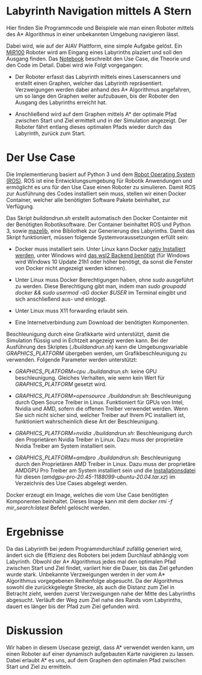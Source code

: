 # Labyrinth Navigation mittels A Stern

Hier finden Sie Programmcode und Beispiele wie man einen Roboter mittels des A* Algorithmus in einer unbekannten Umgebung navigieren lässt.

Dabei wird, wie auf der AIAV Plattform, eine simple Aufgabe gelöst. Ein [MiR100](https://github.com/dfki-ric/mir_robot) Roboter wird am Eingang eines Labyrinths plaziert und soll den Ausgang finden. Das [Notebook](./Notebook.ipynb) beschreibt den Use Case, die Theorie und den Code im Detail. Dabei wird wie Folgt vorgegangen:

- Der Roboter erfasst das Labyrinth mittels eines Laserscanners und erstellt einen Graphen, welcher das Labyrinth repräsentiert. Verzweigungen werden dabei anhand des A* Algorithmus angefahren, um so lange den Graphen weiter aufzubauen, bis der Roboter den Ausgang des Labyrinths erreicht hat.

- Anschließend wird auf dem Graphen mittels A* der optimale Pfad zwischen Start und Ziel ermittelt und in der Simulation angezeigt. Der Roboter fährt entlang dieses optimalen Pfads wieder durch das Labyrinth, zurück zum Start.


# Der Use Case

Die Implementierung basiert auf Python 3 und dem [Robot Operating System (ROS)](https://www.ros.org/). ROS ist eine Entwicklungsumgebung für Robotik Anwendungen und ermöglicht es uns für den Use Case einen Roboter zu simulieren. Damit ROS zur Ausführung des Codes installiert sein muss, stellen wir einen Docker Container, welcher alle benötigten Software Pakete beinhaltet, zur Verfügung.

Das Skript _buildandrun.sh_ erstellt automatisch den Docker Containter mit der Benötigten Robotiksoftware. Der Container beinhaltet ROS und Python 3, sowie [mazelib](https://github.com/john-science/mazelib), eine Bibliothek zur Generierung des Labyrinths. Damit das Skript funktioniert, müssen folgende Systemvoraussetzungen erfüllt sein:

- Docker muss installiert sein. Unter Linux kann Docker [nativ Installiert werden](https://docs.docker.com/engine/install/ubuntu/), unter Windows wird [das wsl2 Backend benötigt](https://docs.docker.com/desktop/windows/install/) (für Windows wird Windows 10 Update 21h1 oder höher benötigt, da sonst die Fenster von Docker nicht angezeigt werden können).

- Unter Linux muss Docker Berechtigungen haben, ohne _sudo_ ausgeführt zu werden. Diese Berechtigung gibt man, indem man _sudo groupadd docker && sudo usermod -aG docker $USER_ im Terminal eingibt und sich anschließend aus- und einloggt.

- Unter Linux muss X11 forwarding erlaubt sein.

- Eine Internetverbindung zum Download der benötigten Komponenten.

Beschleunigung durch eine Grafikkarte wird unterstützt, damit die Simulation flüssig und in Echtzeit angezeigt werden kann. Bei der Ausführung des Skriptes (_./buildandrun.sh_) kann die Umgebungsvariable *GRAPHICS_PLATFORM* übergeben werden, um Grafikbeschleunigung zu verwenden. Folgende Parameter werden unterstützt:

- *GRAPHICS_PLATFORM=cpu ./buildandrun.sh*: keine GPU beschleunigung. Gleiches Verhalten, wie wenn kein Wert für *GRAPHICS_PLATFORM* gesetzt wird.

- *GRAPHICS_PLATFORM=opensource ./buildandrun.sh*: Beschleunigung durch Open Source Treiber in Linux. Funktioniert für GPUs von Intel, Nvidia und AMD, sofern die offenen Treiber verwendet werden. Wenn Sie sich nicht sicher sind, welcher Treiber auf Ihrem PC installiert ist, funktioniert wahrscheinlich diese Art der Beschleunigung.

- *GRAPHICS_PLATFORM=nvidia ./buildandrun.sh*: Beschleunigung durch den Proprietären Nvidia Treiber in Linux. Dazu muss der proprietäre Nvidia Treiber am System installiert sein.

- *GRAPHICS_PLATFORM=amdpro ./buildandrun.sh*: Beschleunigung durch den Proprietären AMD Treiber in Linux. Dazu muss der proprietäre AMDGPU Pro Treiber am System installiert sein und die [Installationsdatei](https://www.amd.com/en/support/kb/release-notes/rn-amdgpu-unified-linux-20-45) für diesen (*amdgpu-pro-20.45-1188099-ubuntu-20.04.tar.xz*) im Verzeichnis des Use Cases abgelegt werden.

Docker erzeugt ein Image, welches die vom Use Case benötigten Komponenten beinhaltet. Dieses Image kann mit dem *docker rmi -f mir_search:latest* Befehl gelöscht werden.


# Ergebnisse

Da das Labyrinth bei jedem Programmdurchlauf zufällig generiert wird, ändert sich die Effizienz des Roboters bei jedem Durchlauf abhängig vom Labyrinth. Obwohl der A* Algorithmus jedes mal den optimalen Pfad zwischen Start und Ziel findet, variiert hier die Dauer, bis das Ziel gefunden wurde stark. Unbekannte Verzweigungen werden in der vom A* Algorithmus vorgegebenen Reihenfolge abgesucht. Da der Algorithmus sowohl die zurückkgelegte Strecke, als auch die Distanz zum Ziel in Betracht zieht, werden zuerst Verzweigungen nahe der Mitte des Labyrinths abgesucht. Verläuft der Weg zum Ziel nahe des Rands vom Labyrinths, dauert es länger bis der Pfad zum Ziel gefunden wird.


# Diskussion
Wir haben in diesem Usecase gezeigt, dass A* verwendet werden kann, um einen Roboter auf einer dynamisch aufgebauten Karte navigieren zu lassen. Dabei erlaubt A* es uns, auf dem Graphen den optimalen Pfad zwischen Start und Ziel zu ermitteln.

